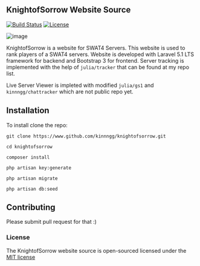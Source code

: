 ## KnightofSorrow Website Source

[![Build Status](https://travis-ci.org/kinnngg/knightofsorrow.svg)](https://travis-ci.org/kinnngg/knightofsorrow)
[![License](https://poser.pugx.org/laravel/framework/license.svg)](https://github.com/kinnngg/knightofsorrow)

![image](https://user-images.githubusercontent.com/3089863/165183145-078153f5-b662-48c5-b8ad-f2916487abfd.png)


KnightofSorrow is a website for SWAT4 Servers. This website is used to rank players of a SWAT4 servers.
Website is developed with Laravel 5.1 LTS framework for backend and Bootstrap 3 for frontend.
Server tracking is implemented with the help of `julia/tracker` that can be found at my repo list.

Live Server Viewer is impleted with modified `julia/gs1` and `kinnngg/chattracker` which are not public repo yet.

## Installation

To install clone the repo:

``git clone https://www.github.com/kinnngg/knightofsorrow.git``

``cd knightofsorrow``

``composer install``

``php artisan key:generate``

``php artisan migrate``

``php artisan db:seed``


## Contributing

Please submit pull request for that :)

### License

The KnightofSorrow website source is open-sourced licensed under the [MIT license](http://opensource.org/licenses/MIT)
